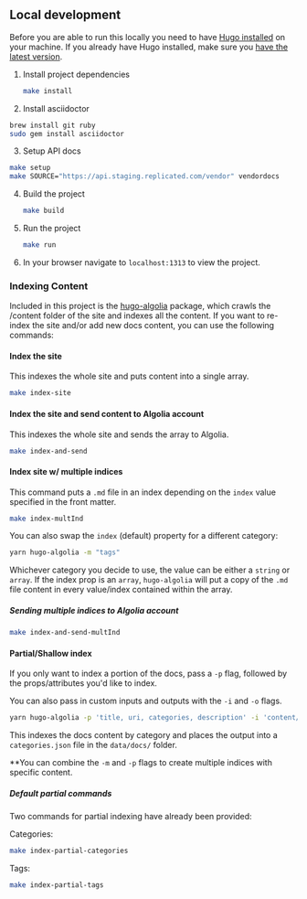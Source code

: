 ## Local development

Before you are able to run this locally you need to have [Hugo installed](https://gohugo.io/getting-started/installing/) on your machine. If you already have Hugo installed, make sure you [have the latest version](https://gohugo.io/getting-started/installing/#upgrade-hugo).

1. Install project dependencies
   ```bash
   make install
   ```

2. Install asciidoctor
  ```bash
  brew install git ruby
  sudo gem install asciidoctor
  ```
3. Setup API docs
  ```bash
  make setup
  make SOURCE="https://api.staging.replicated.com/vendor" vendordocs
  ```

4. Build the project
   ```bash
   make build
   ```

5. Run the project
   ```bash
   make run
   ```

6. In your browser navigate to `localhost:1313` to view the project.

### Indexing Content

Included in this project is the [hugo-algolia](https://github.com/10Dimensional/help-center) package, which crawls the /content folder of the site and indexes all the content. If you want to re-index the site and/or add new docs content, you can use the following commands:

#### Index the site 
This indexes the whole site and puts content into a single array.

```bash
make index-site
```

#### Index the site and send content to Algolia account
This indexes the whole site and sends the array to Algolia.

```bash
make index-and-send
```

#### Index site w/ multiple indices 
This command puts a `.md` file in an index depending on the `index` value specified in the front matter. 
```bash
make index-multInd
```

You can also swap the `index` (default) property for a different category:
```bash
yarn hugo-algolia -m "tags"
```

Whichever category you decide to use, the value can be either a `string` or `array`. If the index prop is an `array`, `hugo-algolia` will put a copy of the `.md` file content in every value/index contained within the array.

##### Sending multiple indices to Algolia account
```bash
make index-and-send-multInd
```

#### Partial/Shallow index
If you only want to index a portion of the docs, pass a `-p` flag, followed by the props/attributes you'd like to index.

You can also pass in custom inputs and outputs with the `-i` and `-o` flags.

```bash
yarn hugo-algolia -p 'title, uri, categories, description' -i 'content/docs/**' -o 'data/docs/categories.json'
```

This indexes the docs content by category and places the output into a `categories.json` file in the `data/docs/` folder.

**You can combine the `-m` and `-p` flags to create multiple indices with specific content.

##### Default partial commands
Two commands for partial indexing have already been provided:

Categories:
```bash
make index-partial-categories
```


Tags:
```bash
make index-partial-tags
```





